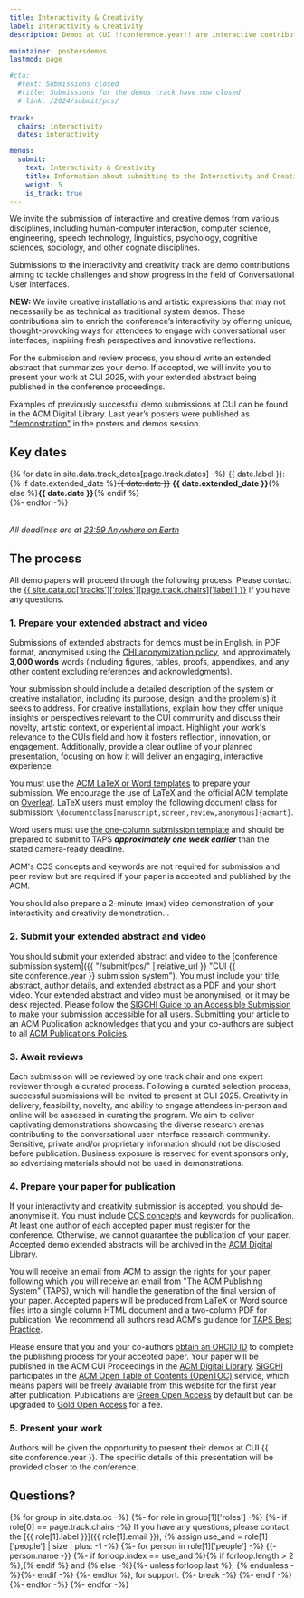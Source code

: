 ```yaml
---
title: Interactivity & Creativity
label: Interactivity & Creativity
description: Demos at CUI !!conference.year!! are interactive contributions aiming to tackle challenges and show progress in the field of Conversational User Interfaces.

maintainer: postersdemos
lastmod: page

#cta:
  #text: Submissions closed
  #title: Submissions for the demos track have now closed
  # link: /2024/submit/pcs/
  
track:
  chairs: interactivity
  dates: interactivity

menus:
  submit:
    text: Interactivity & Creativity
    title: Information about submitting to the Interactivity and Creativity track at CUI !!conference.year!!
    weight: 5
    is_track: true
---
```


We invite the submission of interactive and creative demos from various disciplines, including human-computer interaction, computer science, engineering, speech technology, linguistics, psychology, cognitive sciences, sociology, and other cognate disciplines.

Submissions to the interactivity and creativity track are demo contributions aiming to tackle challenges and show progress in the field of Conversational User Interfaces.

<strong>NEW:</strong> We invite creative installations and artistic expressions that may not necessarily be as technical as traditional system demos. These contributions aim to enrich the conference’s interactivity by offering unique, thought-provoking ways for attendees to engage with conversational user interfaces, inspiring fresh perspectives and innovative reflections.

For the submission and review process, you should write an extended abstract that summarizes your demo. If accepted, we will invite you to present your work at CUI 2025, with your extended abstract being published in the conference proceedings.

Examples of previously successful demo submissions at CUI can be found in the ACM Digital Library. Last year’s posters were published as ["demonstration"](https://dl.acm.org/doi/proceedings/10.1145/3640794#heading7 'CUI 2024 proceedings') in the posters and demos session.

## Key dates

{% for date in site.data.track_dates[page.track.dates] -%}
{{ date.label }}: {% if date.extended_date %}<strike>{{ date.date }}</strike> <strong>{{ date.extended_date }}</strong>{% else %}<strong>{{ date.date }}</strong>{% endif %}<br>
{%- endfor -%}

<em class="small"><br>All deadlines are at <a href="https://time.is/Anywhere_on_Earth" title="The current time in 'Anywhere on Earth'">23:59 Anywhere on Earth</a></em>

## The process

All demo papers will proceed through the following process. Please contact the <a href="{{ site.data.oc['tracks']['roles'][page.track.chairs]['email'] }}" title="Contact the CUI {{ site.conference.year }} {{ site.data.oc['tracks']['roles'][page.track.chairs]['label'] }} if you have any questions">{{ site.data.oc['tracks']['roles'][page.track.chairs]['label'] }}</a> if you have any questions.

### 1. Prepare your extended abstract and video

Submissions of extended abstracts for demos must be in English, in PDF format, anonymised using the [CHI anonymization policy](https://chi2024.acm.org/for-authors/presenting/papers/chi-anonymization-policy/ "CHI 2024 Anonymization Policy"), and approximately **3,000 words** words (including figures, tables, proofs, appendixes, and any other content excluding references and acknowledgments).

Your submission should include a detailed description of the system or creative installation, including its purpose, design, and the problem(s) it seeks to address. For creative installations, explain how they offer unique insights or perspectives relevant to the CUI community and discuss their novelty, artistic context, or experiential impact. Highlight your work's relevance to the CUIs field and how it fosters reflection, innovation, or engagement. Additionally, provide a clear outline of your planned presentation, focusing on how it will deliver an engaging, interactive experience.


You must use the [ACM LaTeX or Word templates](https://www.acm.org/publications/proceedings-template "ACM templates for Microsoft Word and LaTeX") to prepare your submission. We encourage the use of LaTeX and the official ACM template on [Overleaf](https://www.overleaf.com/latex/templates/acm-conference-proceedings-primary-article-template/wbvnghjbzwpc "ACM Primary Article Template templates on Overleaf"). LaTeX users must employ the following document class for submission: <code>\documentclass[manuscript,screen,review,anonymous]{acmart}</code>.

Word users must use [the one-column submission template](https://authors.acm.org/proceedings/production-information/preparing-your-article-with-microsoft-word "ACM submission template") and should be prepared to submit to TAPS ***approximately one week earlier*** than the stated camera-ready deadline.

ACM's CCS concepts and keywords are not required for submission and peer review but are required if your paper is accepted and published by the ACM.

You should also prepare a 2-minute (max) video demonstration of your interactivity and creativity demonstration.
.

### 2. Submit your extended abstract and video

You should submit your extended abstract and video to the [conference submission system]({{ "/submit/pcs/" | relative_url }} "CUI {{ site.conference.year }} submission system"). You must include your title, abstract, author details, and extended abstract as a PDF and your short video. Your extended abstract and video must be anonymised, or it may be desk rejected.  Please follow the [SIGCHI Guide to an Accessible Submission](https://sigchi.org/conferences/author-resources/accessibility-guide/  "SIGCHI's guide to an Accessible Submission") to make your submission accessible for all users. Submitting your article to an ACM Publication acknowledges that you and your co-authors are subject to all [ACM Publications Policies](https://www.acm.org/publications/policies "ACM Publications Policies and Procedures").

### 3. Await reviews

Each submission will be reviewed by one track chair and one expert reviewer through a curated process. Following a curated selection process, successful submissions will be invited to present at CUI 2025. Creativity in delivery, feasibility, novelty, and ability to engage attendees in-person and online will be assessed in curating the program. We aim to deliver captivating demonstrations showcasing the diverse research arenas contributing to the conversational user interface research community. Sensitive, private and/or proprietary information should not be disclosed before publication. Business exposure is reserved for event sponsors only, so advertising materials should not be used in demonstrations.

### 4. Prepare your paper for publication

If your interactivity and creativity submission is accepted, you should de-anonymise it. You must include [CCS concepts](https://dl.acm.org/ccs "ACM Computing Classification System") and keywords for publication. At least one author of each accepted paper must register for the conference. Otherwise, we cannot guarantee the publication of your paper. Accepted demo extended abstracts will be archived in the <a href="http://dl.acm.org/" title="The ACM Digital Library">ACM Digital Library</a>.

You will receive an email from ACM to assign the rights for your paper, following which you will receive an email from "The ACM Publishing System" (TAPS), which will handle the generation of the final version of your paper. Accepted papers will be produced from LaTeX or Word source files into a single column HTML document and a two-column PDF for publication. We recommend all authors read ACM's guidance for [TAPS Best Practice](https://www.acm.org/publications/taps/taps-best-practices "The ACM Publishing System (TAPS) Best Practices").

Please ensure that you and your co-authors [obtain an ORCID ID](https://orcid.org/register "Register for an ORCID ID") to complete the publishing process for your accepted paper. Your paper will be published in the ACM CUI Proceedings in the [ACM Digital Library](http://dl.acm.org/). [SIGCHI](https://sigchi.org) participates in the [ACM Open Table of Contents (OpenTOC)](https://www.acm.org/publications/openaccess) service, which means papers will be freely available from this website for the first year after publication. Publications are [Green Open Access](https://www.acm.org/publications/openaccess#h-green-open-access) by default but can be upgraded to [Gold Open Access](https://www.acm.org/publications/openaccess#h-gold-open-access-publication) for a fee.

### 5. Present your work

Authors will be given the opportunity to present their demos at CUI {{ site.conference.year }}. The specific details of this presentation will be provided closer to the conference.

## Questions?

{% for group in site.data.oc -%} {%- for role in group[1]['roles'] -%} {%- if role[0] == page.track.chairs -%} If you have any questions, please contact the [{{ role[1].label }}]({{ role[1].email }}), {% assign use_and = role[1]['people'] | size | plus: -1 -%} {%- for person in role[1]['people'] -%} {{- person.name -}} {%- if forloop.index == use_and %}{% if forloop.length > 2 %},{% endif %} and {% else -%}{%- unless forloop.last %}, {% endunless -%}{%- endif -%} {%- endfor %}, for support. {%- break -%} {%- endif -%} {%- endfor -%} {%- endfor -%}

